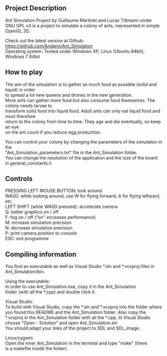 Project Description
-------------------

Ant Simulation Project by Guillaume Martinet and Lucas Tittmann under  
GNU GPL v3 is a project to simulate a colony of ants, represented in simple OpenGL 3D.

Check out the latest version at Github: https://github.com/Andarin/Ant_Simulation  
Operating system: Tested under Windows XP, Linux (Ubuntu 64bit), Windows 7 64bit

How to play
-----------

The aim of the simulation is to gather as much food as possible (solid and liquid) in order  
to spread a lot new queens and drones in the new generation.  
More ants can gather more food but also consume food themselves. The colony needs larvae to  
transform solid food into liquid food. Adult ants can only eat liquid food and must therefore  
return to the colony from time to time. They age and die eventually, so keep an eye  
on the ant count if you reduce egg production.

You can control your colony by changing the parameters of the simulation in the  
"Ant_Simulation_parameters.txt" file in the Ant_Simulation folder.  
You can change the resolution of the application and the size of the board  
in general_constants.h
  
Controls  
--------  
  
PRESSING LEFT MOUSE BUTTON: look around  
WASD: while looking around, use W for flying forward, A for flying leftward, etc.  
LEFT SHIFT (while WASD pressed): accelerate camera  
Q: better graphics on / off  
F: fog on / off ("on" increases performance)  
M: increase simulation precision  
N: decrease simulation precision  
P: print camera position to console  
ESC: exit programme  

Compiling information
---------------------

You find an executable as well as Visual Studio *.sln and *.vcxproj files in  
Ant_Simulation/bin.

Using the executable:  
In order to use Ant_Simulation.exe, copy it in the Ant_Simulation  
folder (with all the *.cpp) and double click it.

Visual Studio:  
To build with Visual Studio, copy the *.sln and *.vcxproj into the folder where  
you found this README and the Ant_Simulation folder. Also copy the  
*.vcxproj in the Ant_Simulation folder with all the *.cpp. In Visual Studio choose 
"Open - Solution" and open Ant_Simulation.sln  
You should adapt your links of the project to SDL and SDL_image.

Linux/cygwin:  
Open the inner Ant_Simulation in the terminal and type "make" (there  
is a makefile inside the folder).